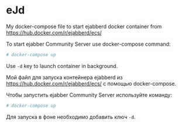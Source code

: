 # eJd
My docker-compose file to start ejabberd docker container from https://hub.docker.com/r/ejabberd/ecs/

To start ejabber Community Server use docker-compose command:
```bash
# docker-compose up
```
Use `-d` key to launch container in background.

Мой файл для запуска контейнера ejabberd из https://hub.docker.com/r/ejabberd/ecs/ с помощью docker-compose.

Чтобы запустить ejabber Community Server используйте команду:
```bash
# docker-compose up
```
Для запуска в фоне необходимо добавить ключ `-d`.
